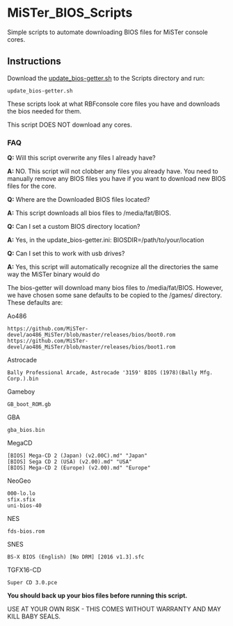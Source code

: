 # MiSTer_BIOS_Scripts 
Simple scripts to automate downloading BIOS files for MiSTer console cores.

## Instructions

Download the <a id="raw-url" href="https://raw.githubusercontent.com/MAME-GETTER/MiSTer_BIOS_SCRIPTS/master/update_bios-getter.sh" download target="_blank">update_bios-getter.sh</a> to the Scripts directory and run:

    update_bios-getter.sh

These scripts look at what RBFconsole core files you have and downloads the bios needed for them.

This script DOES NOT download any cores. 

### FAQ

**Q:** Will this script overwrite any files I already have?

**A:** NO. This script will not clobber any files you already have. You need to manually remove any BIOS files you have if you want to download new BIOS files for the core.

**Q:** Where are the Downloaded BIOS files located?

**A:** This script downloads all bios files to /media/fat/BIOS.

**Q:** Can I set a custom BIOS directory location?

**A:** Yes, in the update_bios-getter.ini: BIOSDIR=/path/to/your/location

**Q:** Can I set this to work with usb drives?

**A:** Yes, this script will automatically recognize all the directories the same way the MiSTer binary would do

The bios-getter will download many bios files to /media/fat/BIOS. However, we have chosen some sane defaults to be copied to the /games/<console> directory. These defaults are:
  
  Ao486
  ```
  https://github.com/MiSTer-devel/ao486_MiSTer/blob/master/releases/bios/boot0.rom
  https://github.com/MiSTer-devel/ao486_MiSTer/blob/master/releases/bios/boot1.rom
  ```
  
  Astrocade
  ```
  Bally Professional Arcade, Astrocade '3159' BIOS (1978)(Bally Mfg. Corp.).bin
  ```
  
  Gameboy
  ```
  GB_boot_ROM.gb
  ```

  GBA
  ```
  gba_bios.bin
  ```

  MegaCD    
  ```
  [BIOS] Mega-CD 2 (Japan) (v2.00C).md" "Japan"
  [BIOS] Sega CD 2 (USA) (v2.00).md" "USA"
  [BIOS] Mega-CD 2 (Europe) (v2.00).md" "Europe"
 ```
 
 NeoGeo     
 ```
 000-lo.lo
 sfix.sfix
 uni-bios-40
 ```
 
 NES
 ```
 fds-bios.rom
 ```
 
 SNES
 ```
 BS-X BIOS (English) [No DRM] [2016 v1.3].sfc
 ```
 
 TGFX16-CD
 ```
 Super CD 3.0.pce
 ```

**You should back up your bios files before running this script.**

USE AT YOUR OWN RISK - THIS COMES WITHOUT WARRANTY AND MAY KILL BABY SEALS.
